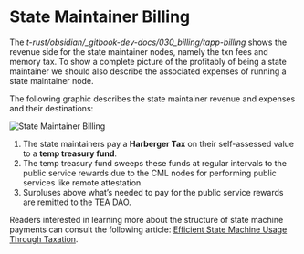 # State Maintainer Billing

The *t-rust/obsidian/_gitbook-dev-docs/030_billing/tapp-billing* shows the revenue side for the state maintainer nodes, namely the txn fees and memory tax. To show a complete picture of the profitably of being a state maintainer we should also describe the associated expenses of running a state maintainer node.

The following graphic describes the state maintainer revenue and expenses and their destinations:

![State Maintainer Billing](https://user-images.githubusercontent.com/86096370/218186861-63a9d980-dafa-45cf-96f5-6a015d942353.png)

1. The state maintainers pay a **Harberger Tax** on their self-assessed value to a **temp treasury fund**.
1. The temp treasury fund sweeps these funds at regular intervals to the public service rewards due to the CML nodes for performing public services like remote attestation.
1. Surpluses above what’s needed to pay for the public service rewards are remitted to the TEA DAO.

Readers interested in learning more about the structure of state machine payments can consult the following article: [Efficient State Machine Usage Through Taxation](https://teaproject.medium.com/proposal-efficient-state-machine-usage-through-taxation-2010ab1b294f).
